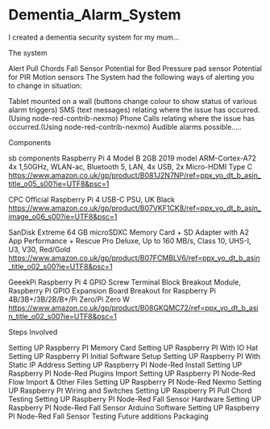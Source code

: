 # Dementia_Alarm_System

I created a dementia security system for my mum...

The system

Alert Pull Chords
Fall Sensor
Potential for Bed Pressure pad sensor
Potential for PIR Motion sensors
The System had the following ways of alerting you to change in situation:

Tablet mounted on a wall (buttons change colour to show status of various alarm triggers)
SMS (text messages) relating where the issue has occurred.(Using node-red-contrib-nexmo)
Phone Calls relating where the issue has occurred.(Using node-red-contrib-nexmo)
Audible alarms possible.....

Components

sb components Raspberry Pi 4 Model B 2GB 2019 model ARM-Cortex-A72 4x 1,50GHz, WLAN-ac, Bluetooth 5, LAN, 4x USB, 2x Micro-HDMI Type C
https://www.amazon.co.uk/gp/product/B081J2N7NP/ref=ppx_yo_dt_b_asin_title_o05_s00?ie=UTF8&psc=1

CPC Official Raspberry Pi 4 USB-C PSU, UK Black
https://www.amazon.co.uk/gp/product/B07VKF1CK8/ref=ppx_yo_dt_b_asin_image_o06_s00?ie=UTF8&psc=1

SanDisk Extreme 64 GB microSDXC Memory Card + SD Adapter with A2 App Performance + Rescue Pro Deluxe, Up to 160 MB/s, Class 10, UHS-I, U3, V30, Red/Gold
https://www.amazon.co.uk/gp/product/B07FCMBLV6/ref=ppx_yo_dt_b_asin_title_o02_s00?ie=UTF8&psc=1

GeeekPi Raspberry Pi 4 GPIO Screw Terminal Block Breakout Module, Raspberry Pi GPIO Expansion Board Breakout for Raspberry Pi 4B/3B+/3B/2B/B+/Pi Zero/Pi Zero W
https://www.amazon.co.uk/gp/product/B08GKQMC72/ref=ppx_yo_dt_b_asin_title_o02_s00?ie=UTF8&psc=1

Steps Involved

Setting UP Raspberry PI Memory Card
Setting UP Raspberry PI With IO Hat
Setting UP Raspberry PI Initial Software Setup
Setting UP Raspberry PI With Static IP Address
Setting UP Raspberry PI Node-Red Install
Setting UP Raspberry PI Node-Red Plugins Import
Setting UP Raspberry PI Node-Red Flow Import & Other Files
Setting UP Raspberry PI Node-Red Nexmo
Setting UP Raspberry PI Wiring and Switches
Setting UP Raspberry PI Pull Chord Testing
Setting UP Raspberry PI Node-Red Fall Sensor Hardware
Setting UP Raspberry PI Node-Red Fall Sensor Arduino Software
Setting UP Raspberry PI Node-Red Fall Sensor Testing
Future additions
Packaging

